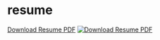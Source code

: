 # resume
[Download Resume PDF](CV_MedAzizCh-.pdf)
[![Download Resume PDF](https://img.shields.io/badge/Download%20Resume-PDF-orange)](https://docs.google.com/gview?url=https://github.com/M0Aziz/resume/blob/main/CV_MedAzizCh-.pdf)
